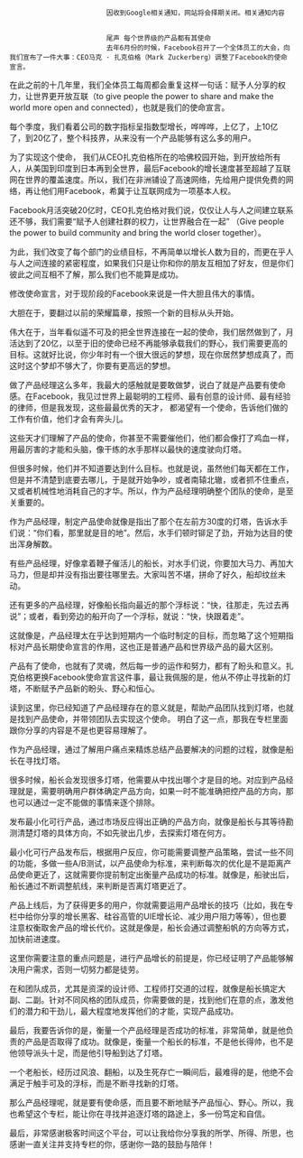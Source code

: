 
                            
                            因收到Google相关通知，网站将会择期关闭。相关通知内容
                            
                            
                            尾声 每个世界级的产品都有其使命
                            去年6月份的时候，Facebook召开了一个全体员工的大会，向我们宣布了一件大事：CEO马克 · 扎克伯格（Mark Zuckerberg）调整了Facebook的使命宣言。

在此之前的十几年里，我们全体员工每周都会重复这样一句话：赋予人分享的权力，让世界更开放互联（to give people the power to share and make the world more open and connected），也就是我们的使命宣言。

每个季度，我们看着公司的数字指标呈指数型增长，哗哗哗，上亿了，上10亿了，到20亿了，整个科技界，从来没有一个产品能够有这么多的用户。

为了实现这个使命， 我们从CEO扎克伯格所在的哈佛校园开始，到开放给所有人，从美国到印度到日本再到全世界，最后Facebook的增长速度甚至超越了互联网在世界的覆盖速度。所以，我们在非洲铺设了高速网络，先给用户提供免费的网络，再让他们用Facebook，希冀于让互联网成为一项基本人权。

Facebook月活突破20亿时，CEO扎克伯格对我们说，仅仅让人与人之间建立联系还不够，我们需要“赋予人创建社群的权力，让世界融合在一起” （Give people the power to build community and bring the world closer together）。

为此，我们改变了每个部门的业绩目标，不再简单以增长人数为目的，而更在乎人与人之间连接的紧密程度，如果我们只是让你和你的朋友互相加了好友，但是你们彼此之间互相不了解，那么我们也不能算是成功。

修改使命宣言，对于现阶段的Facebook来说是一件大胆且伟大的事情。

大胆在于，要翻过以前的荣耀篇章，按照一个新的目标从头开始。

伟大在于，当年看似遥不可及的把全世界连接在一起的使命，我们居然做到了，月活达到了20亿，以至于旧的使命已经不再能够承载我们的野心，我们需要更高的目标。这就好比说，你少年时有一个很大很远的梦想，现在你居然梦想成真了，而这时这个梦却不够大了，你要有更高远的梦想。

做了产品经理这么多年，我最大的感触就是要敢做梦，说白了就是产品要有使命感。在Facebook，我见过世界上最聪明的工程师、最有创意的设计师、最有经验的律师，但是我发现，这些最最优秀的天才， 都渴望有一个使命，告诉他们做的工作有价值，他们才会有奔头儿。

这些天才们理解了产品的使命，你甚至不需要催他们，他们都会像打了鸡血一样，用最厉害的才能和头脑，像干练的水手那样以最快的速度驶向灯塔。

但很多时候，他们并不知道要达到什么目标。也就是说，虽然他们每天都在工作，但是并不清楚到底要去哪儿，于是就开始争吵，或者南辕北辙，或者抓不住重点，又或者机械性地消耗自己的才华。所以，作为产品经理明确整个团队的使命，是至关重要的。

作为产品经理，制定产品使命就像是指出了那个在左前方30度的灯塔，告诉水手们说：“你们看，那里就是目的地”。然后，水手们顿时铆足了劲，开始为达目的使出浑身解数。

有些产品经理，好像拿着鞭子催活儿的船长，对水手们说，你要加大马力、再加大马力，但是却并没有指出要往哪里去。大家叫苦不堪，拼命了好久，船却纹丝未动。

还有更多的产品经理，好像船长指向最近的那个浮标说：“快，往那走，先过去再说”；或者，看到旁边的船开向了一个浮标，就说：“快，快跟着走”。

这就像是，产品经理太在乎达到短期内一个临时制定的目标，而忽略了这个短期指标对产品长期使命宣言的作用，这也正是普通产品和世界级产品的最大区别。

产品有了使命，也就有了灵魂，然后每一步的运作和努力，都有了盼头和意义。扎克伯格更换Facebook使命宣言这件事，最让我佩服的是，他从不停止寻找新的灯塔，不断赋予产品新的盼头、野心和恒心。

读到这里，你已经知道了产品经理存在的意义就是，帮助产品团队找到灯塔，也就是找到产品使命，并带领团队去实现这个使命。 明白了这一点，那我在专栏里面跟你分享的内容是不是也更容易理解了。

作为产品经理，通过了解用户痛点来精炼总结产品要解决的问题的过程，就像是船长在寻找灯塔。

很多时候，船长会发现很多灯塔，他需要从中找出哪个才是目的地。对应到产品经理就是，需要明确用户群体确定产品方向，如果一时不能准确把控产品的方向，那也可以通过一定不能做的事情来逐个排除。

发布最小化可行产品，通过市场反应得出正确的产品方向，就像是船长与其等待勘测清楚灯塔的具体方向，不如先驶出几步，去探索灯塔在何方。

最小化可行产品发布后，根据用户反应，你可能需要调整产品策略，尝试一些不同的功能，多做一些A/B测试，以产品使命为标准，来判断每次的优化是不是距离产品使命更近了，这就需要你提前制定出衡量产品成功的标准。就像是，船驶出后，船长通过不断调整航线，来判断是否离灯塔更近了。

产品上线后，为了获得更多的用户，你就需要运用产品增长的技巧（比如，我在专栏中给你分享的增长黑客、硅谷高管的UIE增长论、减少用户阻力等等），但也要注意权衡取舍产品的增长代价。这就是像是，船长会通过调整船帆的方向等方式，加快前进速度。

这里你需要注意的重点问题是，进行产品增长的前提是，你已经证明了产品能够解决用户需求，否则一切努力都是徒劳。

在和团队成员，尤其是资深的设计师、工程师打交道的过程，就像是船长搞定大副、二副。针对不同风格的团队成员，你需要做的是，找到他们在意的点，激发他们的潜力和干劲儿，最大程度地发挥他们的才能，实现产品成功。

最后，我要告诉你的是，衡量一个产品经理是否成功的标准，非常简单，就是他负责的产品是否取得了成功。就像是，衡量一个船长的标准，不是他长得帅，也不是他领导派头十足，而是他引导船到达了灯塔。

一个老船长，经历过风浪、翻船，以及生死存亡一瞬间后，最难得的是，他绝不会满足于触手可及的浮标，而是不断寻找新的灯塔。

那么产品经理呢，就是要有使命感，而且要不断地赋予产品恒心、野心。所以，我也希望这个专栏，能让你在寻找并追逐灯塔的路途上，多一份笃定和自信。

最后，非常感谢极客时间这个平台，可以让我给你分享我的所学、所得、所思，也感谢一直关注并支持专栏的你，感谢你一路的鼓励与陪伴！

                        
                        
                            